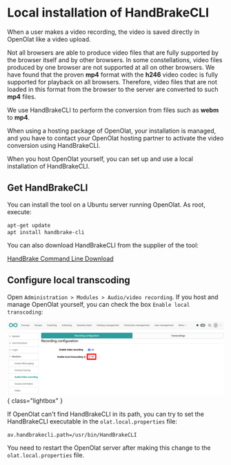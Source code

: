 # Local installation of HandBrakeCLI

When a user makes a video recording, the video is saved directly in OpenOlat like a video upload. 

Not all browsers are able to produce video files that are fully supported by the browser itself and by other 
browsers. In some constellations, video files produced by one browser are not supported at all on other 
browsers. We have found that the proven **mp4** format with the **h246** video codec is fully supported for playback on
all browsers. Therefore, video files that are not loaded in this format from the browser to the server are
converted to such **mp4** files.

We use HandBrakeCLI to perform the conversion from files such as **webm** to **mp4**.

When using a hosting package of OpenOlat, your installation is managed, and you have to contact
your OpenOlat hosting partner to activate the video conversion using HandBrakeCLI.

When you host OpenOlat yourself, you can set up and use a local installation of HandBrakeCLI.

## Get HandBrakeCLI

You can install the tool on a Ubuntu server running OpenOlat. As root, execute:

```
apt-get update
apt install handbrake-cli
```

You can also download HandBrakeCLI from the supplier of the tool:

[HandBrake Command Line Download](https://handbrake.fr/downloads2.php)

## Configure local transcoding

Open `Administration > Modules > Audio/video recording`. If you host and manage OpenOlat yourself, 
you can check the box `Enable local transcoding`:

![](assets/oo-admin-handbrakecli.png){ class="lightbox" }

If OpenOlat can't find HandBrakeCLI in its path, you can try to set the HandBrakeCLI executable
in the `olat.local.properties` file:

```
av.handbrakecli.path=/usr/bin/HandBrakeCLI
```

You need to restart the OpenOlat server after making this change to the `olat.local.properties` file.